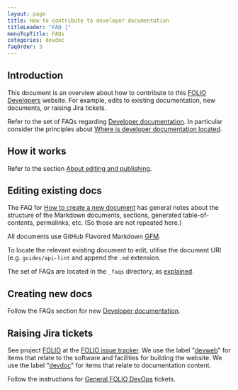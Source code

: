 ```yaml
---
layout: page
title: How to contribute to developer documentation
titleLeader: "FAQ |"
menuTopTitle: FAQs
categories: devdoc
faqOrder: 3
---
```


## Introduction

This document is an overview about how to contribute to this [FOLIO Developers](/) website.
For example, edits to existing documentation, new documents, or raising Jira tickets.

Refer to the set of FAQs regarding [Developer documentation](/faqs/#developer-documentation).
In particular consider the principles about [Where is developer documentation located](/faqs/where-is-developer-documentation-located/).

## How it works

Refer to the section [About editing and publishing](/faqs/how-to-create-doc/#about-editing-and-publishing).

## Editing existing docs

The FAQ for [How to create a new document](/faqs/how-to-create-doc/#about-editing-and-publishing) has general notes about the structure of the Markdown documents, sections, generated table-of-contents, permalinks, etc.
(So those are not repeated here.)

All documents use GitHub Flavored Markdown [GFM](https://github.github.com/gfm/).

To locate the relevant existing document to edit, utilise the document URI (e.g. `guides/api-lint` and append the `.md` extension.

The set of FAQs are located in the `_faqs` directory, as [explained](/faqs/how-to-create-doc-faq/).

## Creating new docs

Follow the FAQs section for new [Developer documentation](/faqs/#developer-documentation).

## Raising Jira tickets

See project [FOLIO](https://issues.folio.org/browse/FOLIO)
at the [FOLIO issue tracker](/guidelines/issue-tracker/).
We use the label "[devweb](https://issues.folio.org/issues/?jql=labels%3Ddevweb)" for items that relate to the software and facilities for building the website.
We use the label "[devdoc](https://issues.folio.org/issues/?jql=labels%3Ddevdoc)" for items that relate to documentation content.

Follow the instructions for [General FOLIO DevOps](/faqs/how-to-raise-devops-ticket/#general-folio-devops) tickets.

<div class="folio-spacer-content"></div>

